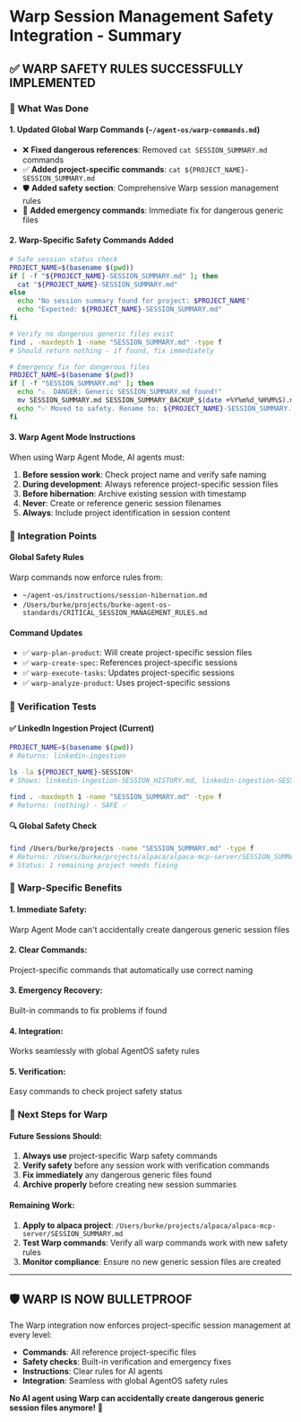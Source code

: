 # Warp Session Management Safety Integration - Summary

## ✅ **WARP SAFETY RULES SUCCESSFULLY IMPLEMENTED**

### 🎯 **What Was Done**

#### 1. Updated Global Warp Commands (`~/agent-os/warp-commands.md`)
- ❌ **Fixed dangerous references**: Removed `cat SESSION_SUMMARY.md` commands
- ✅ **Added project-specific commands**: `cat ${PROJECT_NAME}-SESSION_SUMMARY.md`
- 🛡️ **Added safety section**: Comprehensive Warp session management rules
- 🚨 **Added emergency commands**: Immediate fix for dangerous generic files

#### 2. Warp-Specific Safety Commands Added
```bash
# Safe session status check
PROJECT_NAME=$(basename $(pwd))
if [ -f "${PROJECT_NAME}-SESSION_SUMMARY.md" ]; then
  cat "${PROJECT_NAME}-SESSION_SUMMARY.md"
else
  echo "No session summary found for project: $PROJECT_NAME"
  echo "Expected: ${PROJECT_NAME}-SESSION_SUMMARY.md"
fi

# Verify no dangerous generic files exist
find . -maxdepth 1 -name "SESSION_SUMMARY.md" -type f
# Should return nothing - if found, fix immediately

# Emergency fix for dangerous files
PROJECT_NAME=$(basename $(pwd))
if [ -f "SESSION_SUMMARY.md" ]; then
  echo "⚠️  DANGER: Generic SESSION_SUMMARY.md found!"
  mv SESSION_SUMMARY.md SESSION_SUMMARY_BACKUP_$(date +%Y%m%d_%H%M%S).md
  echo "✅ Moved to safety. Rename to: ${PROJECT_NAME}-SESSION_SUMMARY.md"
fi
```

#### 3. Warp Agent Mode Instructions
When using Warp Agent Mode, AI agents must:

1. **Before session work**: Check project name and verify safe naming
2. **During development**: Always reference project-specific session files
3. **Before hibernation**: Archive existing session with timestamp
4. **Never**: Create or reference generic session filenames
5. **Always**: Include project identification in session content

### 🔗 **Integration Points**

#### Global Safety Rules
Warp commands now enforce rules from:
- `~/agent-os/instructions/session-hibernation.md`
- `/Users/burke/projects/burke-agent-os-standards/CRITICAL_SESSION_MANAGEMENT_RULES.md`

#### Command Updates
- ✅ `warp-plan-product`: Will create project-specific session files
- ✅ `warp-create-spec`: References project-specific sessions
- ✅ `warp-execute-tasks`: Updates project-specific sessions
- ✅ `warp-analyze-product`: Uses project-specific sessions

### 🧪 **Verification Tests**

#### ✅ LinkedIn Ingestion Project (Current)
```bash
PROJECT_NAME=$(basename $(pwd))
# Returns: linkedin-ingestion

ls -la ${PROJECT_NAME}-SESSION*
# Shows: linkedin-ingestion-SESSION_HISTORY.md, linkedin-ingestion-SESSION_SUMMARY.md

find . -maxdepth 1 -name "SESSION_SUMMARY.md" -type f
# Returns: (nothing) - SAFE ✅
```

#### 🔍 Global Safety Check
```bash
find /Users/burke/projects -name "SESSION_SUMMARY.md" -type f
# Returns: /Users/burke/projects/alpaca/alpaca-mcp-server/SESSION_SUMMARY.md
# Status: 1 remaining project needs fixing
```

### 🎯 **Warp-Specific Benefits**

#### 1. **Immediate Safety**: 
Warp Agent Mode can't accidentally create dangerous generic session files

#### 2. **Clear Commands**: 
Project-specific commands that automatically use correct naming

#### 3. **Emergency Recovery**: 
Built-in commands to fix problems if found

#### 4. **Integration**: 
Works seamlessly with global AgentOS safety rules

#### 5. **Verification**: 
Easy commands to check project safety status

### 🚀 **Next Steps for Warp**

#### Future Sessions Should:
1. **Always use** project-specific Warp safety commands
2. **Verify safety** before any session work with verification commands
3. **Fix immediately** any dangerous generic files found
4. **Archive properly** before creating new session summaries

#### Remaining Work:
1. **Apply to alpaca project**: `/Users/burke/projects/alpaca/alpaca-mcp-server/SESSION_SUMMARY.md`
2. **Test Warp commands**: Verify all warp commands work with new safety rules
3. **Monitor compliance**: Ensure no new generic session files are created

---

## 🛡️ **WARP IS NOW BULLETPROOF**

The Warp integration now enforces project-specific session management at every level:
- **Commands**: All reference project-specific files
- **Safety checks**: Built-in verification and emergency fixes
- **Instructions**: Clear rules for AI agents
- **Integration**: Seamless with global AgentOS safety rules

**No AI agent using Warp can accidentally create dangerous generic session files anymore!** 🚀

